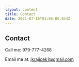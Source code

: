 ```yaml
---
layout: content
title: Contact
date: 2021-07-16T01:08:09.044Z
---
```

## Contact

Call me: 979-777-4268

Email me at: [jkrajicek1@gmail.com](mailto:jkrajicek1@gmail.com)